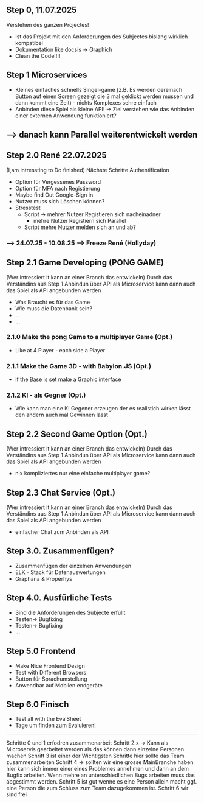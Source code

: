 ## Step 0, 11.07.2025
Verstehen des ganzen Projectes!
- Ist das Projekt mit den Anforderungen des Subjectes bislang wirklich kompatibel
- Dokumentation like docsis -> Graphich
- Clean the Code!!!! 

## Step 1 Microservices 
- Kleines einfaches schnells Singel-game (z.B. Es werden dereinach Button auf einen Screen gezeigt die 3 mal geklickt werden mussen und dann kommt eine Zeit) - nichts Komplexes sehre einfach 
- Anbinden diese Spiel als kleine API! -> Ziel verstehen wie das Anbinden einer externen Anwendung funktioniert? 

## --> danach kann Parallel weiterentwickelt werden 

## Step 2.0 René 22.07.2025 
(I,am intressting to Do finished) 
Nächste Schritte Authentification
- Option für Vergessenes Password
- Option für MFA nach Registierung
- Maybe find Out Google-Sign in
- Nutzer muss sich Löschen können?
- Stresstest
  - Script -> mehrer Nutzer Registieren sich nacheinadner
    - mehre Nutzer Registiern sich Parallel  
  - Script mehre Nutzer melden sich an und ab? 

### --> 24.07.25 - 10.08.25 --> Freeze René (Hollyday)

## Step 2.1 Game Developing (PONG GAME)
(Wer intressiert it kann an einer Branch das entwickeln)
Durch das Verständins aus Step 1 Anbindun über API als Microservice kann dann auch das Spiel als API angebunden werden 
- Was Braucht es für das Game
- Wie muss die Datenbank sein? 
- ...
- ...

### 2.1.0 Make the pong Game to a multiplayer Game (Opt.)
- Like at 4 Player - each side a Player 

### 2.1.1 Make the Game 3D - with Babylon.JS (Opt.)
- if the Base is set make a Graphic interface

### 2.1.2 KI - als Gegner (Opt.)
- Wie kann man eine KI Gegener erzeugen der es realistich wirken lässt den andern auch mal Gewinnen lässt

## Step 2.2 Second Game Option (Opt.)
(Wer intressiert it kann an einer Branch das entwickeln)
Durch das Verständins aus Step 1 Anbindun über API als Microservice kann dann auch das Spiel als API angebunden werden
- nix kompliziertes nur eine einfache multiplayer game? 

## Step 2.3 Chat Service (Opt.)
(Wer intressiert it kann an einer Branch das entwickeln)
Durch das Verständins aus Step 1 Anbindun über API als Microservice kann dann auch das Spiel als API angebunden werden
- einfacher Chat zum Anbinden als API

## Step 3.0. Zusammenfügen? 
- Zusammenfügen der einzelnen Anwendungen
- ELK - Stack für Datenauswertungen
- Graphana & Properhys 

## Step 4.0. Ausfürliche Tests
- Sind die Anforderungen des Subjecte erfúllt 
- Testen-> Bugfixing
- Testen-> Bugfixing
- ...

## Step 5.0 Frontend 
- Make Nice Frontend Design 
- Test with Different Browsers 
- Button für Sprachumstellung 
- Anwendbar auf Mobilen endgeräte 

## Step 6.0 Finisch 
- Test all with the EvalSheet 
- Tage um finden zum Evaluieren! 





---
Schritte 0 und 1 erfodren zusammenarbeit 
Schritt 2.x -> Kann als Microservis gearbeitet werden als das können dann einzelne Personen machen 
Schritt 3 ist einer der Wichtigsten Schritte hier sollte das Team zusammenarbeiten 
Schritt 4 -> sollten wir eine grosse MainBranche haben hier kann sich immer einer eines Problemes annehmen und dann an dem Bugfix arbeiten. Wenn mehre an unterschiedlichen Bugs arbeiten muss das abgestimmt werden. 
Schritt 5 ist gut wenne es eine Person allein macht ggf. eine Person die zum Schluss zum Team dazugekommen ist. 
Schritt 6 wir sind frei 

